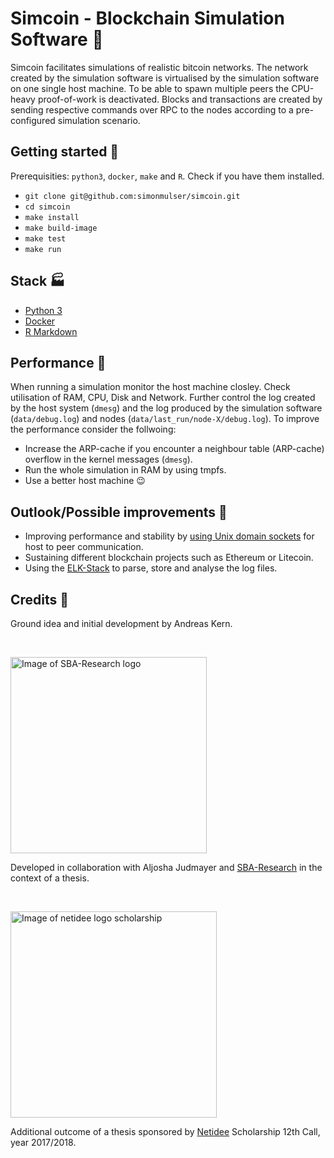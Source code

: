 # Simcoin - Blockchain Simulation Software 💸
Simcoin facilitates simulations of realistic bitcoin networks. The network created by the simulation software is virtualised by the simulation software on one single host machine. To be able to spawn multiple peers the CPU-heavy proof-of-work is deactivated. Blocks and transactions are created by sending respective commands over RPC to the nodes according to a pre-configured simulation scenario.

## Getting started 🏁
Prerequisities: `python3`, `docker`, `make` and `R`. Check if you have them installed.

* `git clone git@github.com:simonmulser/simcoin.git`
* `cd simcoin`
* `make install`
* `make build-image`
* `make test`
* `make run`

## Stack 🏭
* [Python 3](https://www.python.org/)
* [Docker](https://www.docker.com/)
* [R Markdown](http://rmarkdown.rstudio.com/)

## Performance 🚀
When running a simulation monitor the host machine closley. Check utilisation of RAM, CPU, Disk and Network. Further control the log created by the host system (`dmesg`) and the log produced by the simulation software (`data/debug.log`) and nodes (`data/last_run/node-X/debug.log`). To improve the performance consider the follwoing:
* Increase the ARP-cache if you encounter a neighbour table (ARP-cache) overflow in the kernel messages (`dmesg`).
* Run the whole simulation in RAM by using tmpfs.
* Use a better host machine 😉

## Outlook/Possible improvements 🔮
* Improving performance and stability by [using Unix domain sockets](https://github.com/bitcoin/bitcoin/pull/9979) for host to peer communication. 
* Sustaining different blockchain projects such as Ethereum or Litecoin.
* Using the [ELK-Stack](https://www.elastic.co/products) to parse, store and analyse the log files.

## Credits 🙏
Ground idea and initial development by Andreas Kern.

&nbsp;

<img src="https://github.com/simonmulser/simcoin/blob/master/graphics/sba_logo.jpg" alt="Image of SBA-Research logo" style="width: 314px;"/>

Developed in collaboration with Aljosha Judmayer and [SBA-Research](https://www.sba-research.org/) in the context of a thesis.

&nbsp;

<img src="https://github.com/simonmulser/simcoin/blob/master/graphics/netidee_logo_scholarship.jpg" alt="Image of netidee logo scholarship" style="width: 330px;"/>

Additional outcome of a thesis sponsored by [Netidee](https://www.netidee.at/) Scholarship 12th Call, year 2017/2018.
